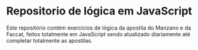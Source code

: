 # Repositorio de lógica em JavaScript

Este repositório contém exercícios de lógica da apostila do Manzano e da Faccat, feitos totalmente em JavaScript sendo atualizado diariamente até completar totalmente as apostilas.
